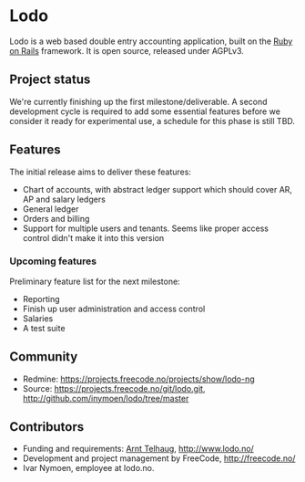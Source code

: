 # Lodo
Lodo is a web based double entry accounting application, built on the [Ruby on Rails](http://rubyonrails.org/) framework.
It is open source, released under AGPLv3.

## Project status
We're currently finishing up the first milestone/deliverable. A second development cycle is required to add some essential features before we consider it ready for experimental use, a schedule for this phase is still TBD.

## Features
The initial release aims to deliver these features:

  * Chart of accounts, with abstract ledger support which should cover AR, AP and salary ledgers
  * General ledger
  * Orders and billing
  * Support for multiple users and tenants. Seems like proper access control didn't make it into this version

### Upcoming features
Preliminary feature list for the next milestone:

  * Reporting
  * Finish up user administration and access control
  * Salaries
  * A test suite

## Community
  * Redmine: <https://projects.freecode.no/projects/show/lodo-ng>
  * Source: <https://projects.freecode.no/git/lodo.git>, <http://github.com/inymoen/lodo/tree/master>

## Contributors
  * Funding and requirements: [Arnt Telhaug](mailto:arnt@telhaug.no), <http://www.lodo.no/>
  * Development and project management by FreeCode, <http://freecode.no/>
  * Ivar Nymoen, employee at lodo.no.

